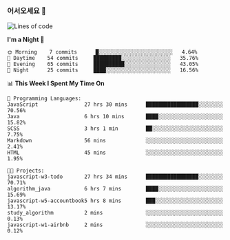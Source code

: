 ### 어서오세요 👋

<!--START_SECTION:waka-->
![Lines of code](https://img.shields.io/badge/From%20Hello%20World%20I%27ve%20Written-5.2%20million%20lines%20of%20code-blue)

**I'm a Night 🦉** 

```text
🌞 Morning    7 commits      █░░░░░░░░░░░░░░░░░░░░░░░░   4.64% 
🌆 Daytime    54 commits     █████████░░░░░░░░░░░░░░░░   35.76% 
🌃 Evening    65 commits     ██████████░░░░░░░░░░░░░░░   43.05% 
🌙 Night      25 commits     ████░░░░░░░░░░░░░░░░░░░░░   16.56%

```


📊 **This Week I Spent My Time On** 

```text
💬 Programming Languages: 
JavaScript               27 hrs 30 mins      █████████████████░░░░░░░░   70.56% 
Java                     6 hrs 10 mins       ████░░░░░░░░░░░░░░░░░░░░░   15.82% 
SCSS                     3 hrs 1 min         ██░░░░░░░░░░░░░░░░░░░░░░░   7.75% 
Markdown                 56 mins             ░░░░░░░░░░░░░░░░░░░░░░░░░   2.41% 
HTML                     45 mins             ░░░░░░░░░░░░░░░░░░░░░░░░░   1.95%

🐱‍💻 Projects: 
javascript-w3-todo       27 hrs 34 mins      █████████████████░░░░░░░░   70.71% 
algorithm_java           6 hrs 7 mins        ████░░░░░░░░░░░░░░░░░░░░░   15.69% 
javascript-w5-accountbook5 hrs 8 mins        ███░░░░░░░░░░░░░░░░░░░░░░   13.17% 
study_algorithm          2 mins              ░░░░░░░░░░░░░░░░░░░░░░░░░   0.13% 
javascript-w1-airbnb     2 mins              ░░░░░░░░░░░░░░░░░░░░░░░░░   0.12%

```


<!--END_SECTION:waka-->
